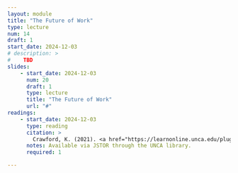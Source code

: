 ```yaml
---
layout: module
title: "The Future of Work"
type: lecture
num: 14
draft: 1
start_date: 2024-12-03
# description: >
#    TBD
slides: 
    - start_date: 2024-12-03
      num: 20
      draft: 1
      type: lecture
      title: "The Future of Work"
      url: "#"
readings: 
    - start_date: 2024-12-03
      type: reading
      citation: >
        Crawford, K. (2021). <a href="https://learnonline.unca.edu/pluginfile.php/1510962/mod_resource/content/4/CRAWFORD-Labor-2021.pdf" target="_blank">Chapter 2. Labor</a>. In The Atlas of AI. Yale University Press.
      notes: Available via JSTOR through the UNCA library.
      required: 1

---
```


